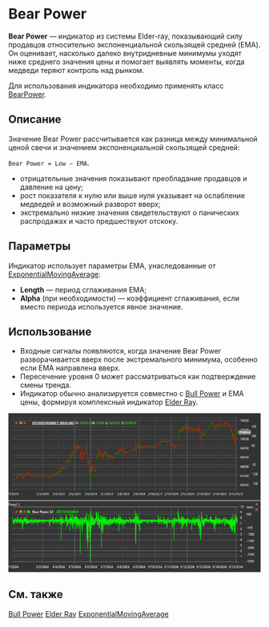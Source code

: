 # Bear Power

**Bear Power** — индикатор из системы Elder-ray, показывающий силу продавцов относительно экспоненциальной скользящей средней
(EMA). Он оценивает, насколько далеко внутридневные минимумы уходят ниже среднего значения цены и помогает выявлять моменты, когда
медведи теряют контроль над рынком.

Для использования индикатора необходимо применять класс [BearPower](xref:StockSharp.Algo.Indicators.BearPower).

## Описание

Значение Bear Power рассчитывается как разница между минимальной ценой свечи и значением экспоненциальной скользящей средней:

`Bear Power = Low − EMA`.

- отрицательные значения показывают преобладание продавцов и давление на цену;
- рост показателя к нулю или выше нуля указывает на ослабление медведей и возможный разворот вверх;
- экстремально низкие значения свидетельствуют о панических распродажах и часто предшествуют отскоку.

## Параметры

Индикатор использует параметры EMA, унаследованные от [ExponentialMovingAverage](xref:StockSharp.Algo.Indicators.ExponentialMovingAverage):

- **Length** — период сглаживания EMA;
- **Alpha** (при необходимости) — коэффициент сглаживания, если вместо периода используется явное значение.

## Использование

- Входные сигналы появляются, когда значение Bear Power разворачивается вверх после экстремального минимума, особенно если EMA
  направлена вверх.
- Пересечение уровня 0 может рассматриваться как подтверждение смены тренда.
- Индикатор обычно анализируется совместно с [Bull Power](bull_power.md) и EMA цены, формируя комплексный индикатор
  [Elder Ray](elder_ray.md).

![indicator_bear_power](../../../../images/indicator_bear_power.png)

## См. также

[Bull Power](bull_power.md)
[Elder Ray](elder_ray.md)
[ExponentialMovingAverage](ema.md)
